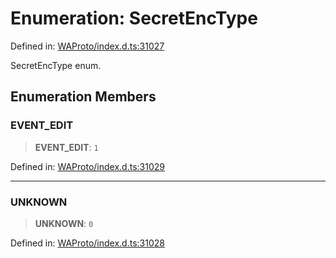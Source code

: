 # Enumeration: SecretEncType

Defined in: [WAProto/index.d.ts:31027](https://github.com/Fokusdotid/Baileys/blob/039f28db78950e3bac7c407f144ea390dcdf207d/WAProto/index.d.ts#L31027)

SecretEncType enum.

## Enumeration Members

### EVENT\_EDIT

> **EVENT\_EDIT**: `1`

Defined in: [WAProto/index.d.ts:31029](https://github.com/Fokusdotid/Baileys/blob/039f28db78950e3bac7c407f144ea390dcdf207d/WAProto/index.d.ts#L31029)

***

### UNKNOWN

> **UNKNOWN**: `0`

Defined in: [WAProto/index.d.ts:31028](https://github.com/Fokusdotid/Baileys/blob/039f28db78950e3bac7c407f144ea390dcdf207d/WAProto/index.d.ts#L31028)
